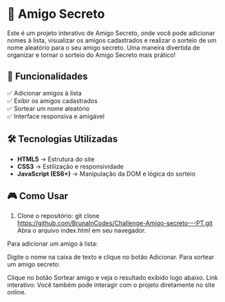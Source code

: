 # 🎁 Amigo Secreto

Este é um projeto interativo de Amigo Secreto, onde você pode adicionar nomes à lista, visualizar os amigos cadastrados e realizar o sorteio de um nome aleatório para o seu amigo secreto. Uma maneira divertida de organizar e tornar o sorteio do Amigo Secreto mais prático!

## 🚀 Funcionalidades

✅ Adicionar amigos à lista  
✅ Exibir os amigos cadastrados  
✅ Sortear um nome aleatório  
✅ Interface responsiva e amigável  

## 🛠️ Tecnologias Utilizadas

- **HTML5** → Estrutura do site  
- **CSS3** → Estilização e responsividade  
- **JavaScript (ES6+)** → Manipulação da DOM e lógica do sorteio  

## 🎮 Como Usar

1. Clone o repositório:
git clone https://github.com/BrunaInCodes/Challenge-Amigo-secreto---PT.git
Abra o arquivo index.html em seu navegador.

Para adicionar um amigo à lista:

Digite o nome na caixa de texto e clique no botão Adicionar.
Para sortear um amigo secreto:

Clique no botão Sortear amigo e veja o resultado exibido logo abaixo.
Link interativo: Você também pode interagir com o projeto diretamente no site online.



